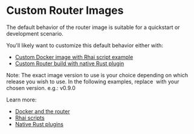 # Custom Router Images

The default behavior of the router image is suitable for a quickstart or development scenario.

You'll likely want to customize this default behavior either with:

- [Custom Docker image with Rhai script example](./custom-image/Dockerfile)
- [Custom Router build with native Rust plugin](./custom-plugin/Dockerfile)

Note: The exact image version to use is your choice depending on which release you wish to use. In the following examples, replace <image version> with your chosen version. e.g.: v0.9.0

Learn more:

- [Docker and the router](https://www.apollographql.com/docs/router/containerization/docker)
- [Rhai scripts](https://www.apollographql.com/docs/router/customizations/rhai)
- [Native Rust plugins](https://www.apollographql.com/docs/router/customizations/native)
